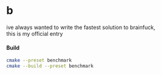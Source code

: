 # b

ive always wanted to write the fastest solution to brainfuck,
</br>
this is my official entry

#### Build

```sh
cmake --preset benchmark
cmake --build --preset benchmark
```

